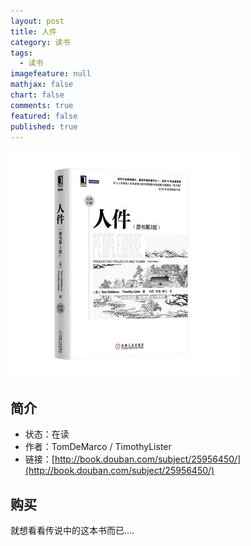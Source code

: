 ```yaml
---
layout: post
title: 人件
category: 读书
tags: 
  - 读书
imagefeature: null
mathjax: false
chart: false
comments: true
featured: false
published: true
---
```

![img](/images/post/book/renjian.jpg)

## 简介
*	状态：在读
*	作者：TomDeMarco / TimothyLister
*	链接：[http://book.douban.com/subject/25956450/](http://book.douban.com/subject/25956450/)

## 购买
就想看看传说中的这本书而已....